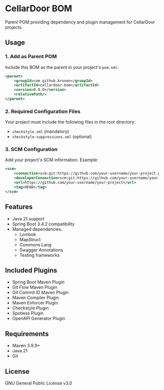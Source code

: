 # CellarDoor BOM

Parent POM providing dependency and plugin management for CellarDoor projects.

## Usage

### 1. Add as Parent POM

Include this BOM as the parent in your project's `pom.xml`:

```xml
<parent>
    <groupId>com.github.kronen</groupId>
    <artifactId>cellardoor-bom</artifactId>
    <version>0.8.0</version>
    <relativePath/>
</parent>
```

### 2. Required Configuration Files

Your project must include the following files in the root directory:

- `checkstyle.xml` (mandatory)
- `checkstyle-suppressions.xml` (optional)

### 3. SCM Configuration

Add your project's SCM information. Example:

```xml
<scm>
    <connection>scm:git:https://github.com/your-username/your-project.git</connection>
    <developerConnection>scm:git:https://github.com/your-username/your-project.git</developerConnection>
    <url>https://github.com/your-username/your-project</url>
    <tag>HEAD</tag>
</scm>
```

## Features

- Java 21 support
- Spring Boot 3.4.2 compatibility
- Managed dependencies:
  - Lombok
  - MapStruct
  - Commons Lang
  - Swagger Annotations
  - Testing frameworks

## Included Plugins

- Spring Boot Maven Plugin
- Git Flow Maven Plugin
- Git Commit ID Maven Plugin
- Maven Compiler Plugin
- Maven Enforcer Plugin
- Checkstyle Plugin
- Spotless Plugin
- OpenAPI Generator Plugin

## Requirements

- Maven 3.9.9+
- Java 21
- Git

## License

GNU General Public License v3.0
